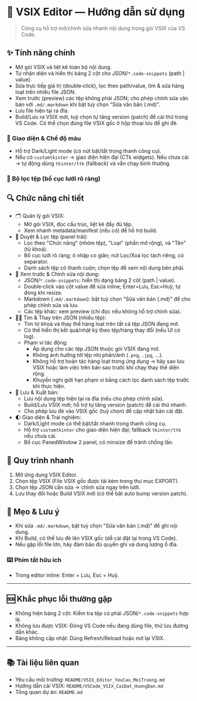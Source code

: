 # 🧰 VSIX Editor — Hướng dẫn sử dụng

> Công cụ hỗ trợ mở/chỉnh sửa nhanh nội dung trong gói VSIX của VS Code.

## ✨ Tính năng chính
- Mở gói VSIX và liệt kê toàn bộ nội dung.
- Tự nhận diện và hiển thị bảng 2 cột cho JSON/`*.code-snippets` (path | value).
- Sửa trực tiếp giá trị (double‑click), lọc theo path/value, tìm & sửa hàng loạt trên nhiều file JSON.
- Xem trước (preview) các tệp không phải JSON; cho phép chỉnh sửa văn bản với `.md/.markdown` khi bật tuỳ chọn "Sửa văn bản (.md)".
- Lưu file hiện tại ra đĩa.
- Build/Lưu ra VSIX mới, tuỳ chọn tự tăng version (patch) để cài thử trong VS Code. Có thể chọn đúng file VSIX gốc ở hộp thoại lưu để ghi đè.

### 🎨 Giao diện & Chế độ màu
- Hỗ trợ Dark/Light mode (có nút bật/tắt trong thanh công cụ).
- Nếu có `customtkinter` → giao diện hiện đại (CTk widgets). Nếu chưa cài → tự động dùng `tkinter/ttk` (fallback) và vẫn chạy bình thường.

### 🧭 Bộ lọc tệp (bố cục lưới rõ ràng)

## 🔍 Chức năng chi tiết
- 🗂️ Quản lý gói VSIX:
  - Mở gói VSIX, đọc cấu trúc, liệt kê đầy đủ tệp.
  - Xem nhanh metadata/manifest (nếu có) để hỗ trợ build.
- 🧭 Duyệt & Lọc tệp (panel trái):
  - Lọc theo "Chức năng" (nhóm tệp), "Loại" (phần mở rộng), và "Tên" (từ khoá).
  - Bố cục lưới rõ ràng; ô nhập co giãn; nút Lọc/Xoá lọc tách riêng, có separator.
  - Danh sách tệp có thanh cuộn; chọn tệp để xem nội dung bên phải.
- 👀 Xem trước & Chỉnh sửa nội dung:
  - JSON/`*.code-snippets`: hiển thị dạng bảng 2 cột (path | value).
  - Double‑click vào cột value để sửa inline; Enter=Lưu, Esc=Huỷ; tự đóng khi resize.
  - Markdown (`.md/.markdown`): bật tuỳ chọn "Sửa văn bản (.md)" để cho phép chỉnh sửa và lưu.
  - Các tệp khác: xem preview (chỉ đọc nếu không hỗ trợ chỉnh sửa).
- 🔎🔁 Tìm & Thay trên JSON (nhiều tệp):
  - Tìm từ khoá và thay thế hàng loạt trên tất cả tệp JSON đang mở.
  - Có thể hiển thị kết quả/nhật ký theo tệp/hàng thay đổi (nếu UI có log).
  - Phạm vi tác động:
    - Áp dụng cho các tệp JSON thuộc gói VSIX đang mở.
    - Không ảnh hưởng tới tệp nhị phân/ảnh (`.png`, `.jpg`, ...).
    - Không hỗ trợ hoàn tác hàng loạt trong ứng dụng → hãy sao lưu VSIX hoặc làm việc trên bản sao trước khi chạy thay thế diện rộng.
    - Khuyến nghị giới hạn phạm vi bằng cách lọc danh sách tệp trước khi thực hiện.
- 💾 Lưu & Xuất bản:
  - Lưu nội dung tệp hiện tại ra đĩa (nếu cho phép chỉnh sửa).
  - Build/Lưu VSIX mới; hỗ trợ tự tăng version (patch) để cài thử nhanh.
  - Cho phép lưu đè vào VSIX gốc (tuỳ chọn) để cập nhật bản cài đặt.
- 🌓 Giao diện & Trải nghiệm:
  - Dark/Light mode có thể bật/tắt nhanh trong thanh công cụ.
  - Hỗ trợ `customtkinter` cho giao diện hiện đại; fallback `tkinter/ttk` nếu chưa cài.
  - Bố cục PanedWindow 2 panel, có minsize để tránh chồng lấn.

## 🚀 Quy trình nhanh
1) Mở ứng dụng VSIX Editor.
2) Chọn tệp VSIX (File VSIX gốc được tải kèm trong thư mục EXPORT).
3) Chọn tệp JSON cần sửa → chỉnh sửa ngay trên lưới.
4) Lưu thay đổi hoặc Build VSIX mới (có thể bật auto bump version patch).

## 🧩 Mẹo & Lưu ý
- Khi sửa `.md/.markdown`, bật tuỳ chọn "Sửa văn bản (.md)" để ghi nội dung.
- Khi Build, có thể lưu đè lên VSIX gốc (dễ cài đặt lại trong VS Code).
- Nếu gặp lỗi file lớn, hãy đảm bảo đủ quyền ghi và dung lượng ổ đĩa.

### ⌨️ Phím tắt hữu ích
- Trong editor inline: Enter = Lưu, Esc = Huỷ.

---

## 🆘 Khắc phục lỗi thường gặp
- Không hiện bảng 2 cột: Kiểm tra tệp có phải JSON/`*.code-snippets` hợp lệ.
- Không lưu được VSIX: Đóng VS Code nếu đang dùng file, thử lưu đường dẫn khác.
- Bảng không cập nhật: Dùng Refresh/Reload hoặc mở lại VSIX.

---

## 📚 Tài liệu liên quan
- Yêu cầu môi trường: `README/VSIX_Editor_YeuCau_MoiTruong.md`
- Hướng dẫn cài VSIX: `README/VSCode_VSIX_CaiDat_HuongDan.md`
 - Tổng quan dự án: `README.md`
